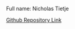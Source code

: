 Full name: Nicholas Tietje

[Github Repository Link](https://github.com/ntietje1/cs4520-assignment1-starter-code)
